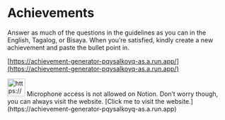 # Achievements

Answer as much of the questions in the guidelines as you can in the English, Tagalog, or Bisaya. When you’re satisfied, kindly create a new achievement and paste the bullet point in. 

[https://achievement-generator-pqysalkoyq-as.a.run.app/](https://achievement-generator-pqysalkoyq-as.a.run.app/)

<aside>
<img src="https://www.notion.so/icons/report_blue.svg" alt="https://www.notion.so/icons/report_blue.svg" width="40px" /> Microphone access is not allowed on Notion. Don’t worry though, you can always visit the website. [Click me to visit the website.](https://achievement-generator-pqysalkoyq-as.a.run.app)

</aside>